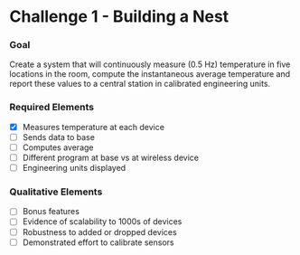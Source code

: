 # Challenge 1 - Building a Nest

### Goal
Create a system that will continuously measure (0.5 Hz) temperature in five locations in the room, compute the instantaneous average temperature and report these values to a central station in calibrated engineering units.

### Required Elements

- [X] Measures temperature at each device
- [ ] Sends data to base 
- [ ] Computes average
- [ ] Different program at base vs at wireless device
- [ ] Engineering units displayed

### Qualitative Elements

- [ ] Bonus features
- [ ] Evidence of scalability to 1000s of devices
- [ ] Robustness to added or dropped devices
-[ ] Demonstrated effort to calibrate sensors
